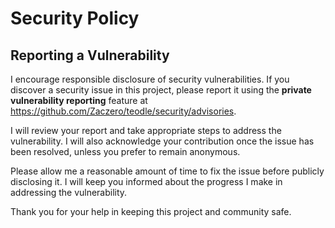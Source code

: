# Security Policy

## Reporting a Vulnerability

I encourage responsible disclosure of security vulnerabilities. If you discover a security issue in this project, please report it using the **private vulnerability reporting** feature at https://github.com/Zaczero/teodle/security/advisories.

I will review your report and take appropriate steps to address the vulnerability. I will also acknowledge your contribution once the issue has been resolved, unless you prefer to remain anonymous.

Please allow me a reasonable amount of time to fix the issue before publicly disclosing it. I will keep you informed about the progress I make in addressing the vulnerability.

Thank you for your help in keeping this project and community safe.
